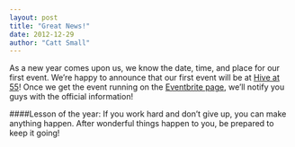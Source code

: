```yaml
---
layout: post
title: "Great News!"
date: 2012-12-29
author: "Catt Small"
---
```


As a new year comes upon us, we know the date, time, and place for our first event. We’re happy to announce that our first event will be at [Hive at 55](http://hiveat55.com/)! Once we get the event running on the [Eventbrite page](http://techunderthirty.eventbrite.com/), we’ll notify you guys with the official information!

####Lesson of the year:
If you work hard and don’t give up, you can make anything happen. After wonderful things happen to you, be prepared to keep it going!